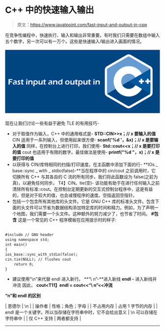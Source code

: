 # C++ 中的快速输入输出

> 原文：<https://www.javatpoint.com/fast-input-and-output-in-cpp>

在竞争性编程中，快速执行、输入和输出非常重要。有时我们只需要在数组中输入五个数字，另一次可以有一万个。这些是快速输入/输出进入画面的情况。

![Fast input and output in C++](img/65ad8b2924a597b1b4016143abb4024b.png)

现在让我们讨论一些有益于避免 TLE 的有用技巧-

*   对于取值作为输入，C++ 中的通用格式是-
    **STD::CIN>>x；// x 要输入的值**
    CIN 适用于一系列输入，但使用起来很方便-
    **scanf('%d '，&x)；// x 是要输入的值**
    同样，在控制台上进行打印，我们使用-
    **Std::cout<<x；// x 是要打印的值**
    cout 也适用于有限的数字。最佳做法是使用-
    **printf("%d "，x)；// x 是要打印的值**
*   以获得与 CIN/库特相同的扫描/打印速度。在主函数中添加下面的行-
    **IOs _ base::sync _ with _ stdio(false)-**当在程序中的 cin/cout 之前调用时，它切换所有 C++ 与其各自的 C 流的所有同步。我们将此函数设为 false(之前为真)，以避免任何同步。
    T4】CIN。tie(空)- 该功能有助于在进行任何输入之前清除所有标准::cout。在控制台定期更新的交互式控制台程序中，这是有益的，但是对于较大的值，也会减慢程序的速度。空指返回空指针。
*   包括一个包含所有其他库的头文件。它是 GNU C++ 库的标准头文件。包含下面的头文件可以节省为数据结构添加特定库的时间和精力。例如，为了声明一个地图，我们需要一个<map>头文件。这种额外的努力减少了，也节省了时间。
    **#包含**
    这是一个常见的 C++ 程序模板在应用提示时的样子:</map>

```

#include // GNU header 
using namespace std;
int main()
{
ios_base::sync_with_stdio(false);
cin.tie(NULL); // flushes cout
    return 0;
} 
```

*   建议使用“\n”来代替 endl 进入新行。
    **“\ n”-**进入新线
    **endl -** 进入新线并冲流
    因此，
    **cout<T11】endl = cout<<“\ n”<<冲流**

**“n”和 endl 的区别**

| 恩德尔 | \n |
| 操作者 | 性格；角色；字母 |
| 不占用内存 | 占用 1 字节的内存 |
| endl 是一个关键字。所以当存储在字符串中时，它不会给出意义 | \n 可以存储在字符串中 |
| 仅 C++ 支持 | 两者都支持 |

* * *